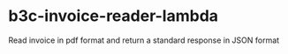 # b3c-invoice-reader-lambda
Read invoice in pdf format and return a standard response in JSON format
